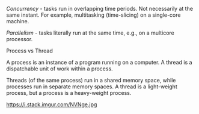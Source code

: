 *Concurrency*  - tasks run in overlapping time periods. Not necessarily at the same instant. For example, 
multitasking (time-slicing) on a single-core machine.

*Parallelism*  - tasks literally run at the same time, e.g., on a multicore processor.

Process vs Thread

A process is an instance of a program running on a computer. A thread is a dispatchable unit of work
within a process.

Threads (of the same process) run in a shared memory space, while processes run in separate memory spaces.
A thread is a light-weight process, but a process is a heavy-weight process.

https://i.stack.imgur.com/NVNge.jpg
